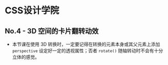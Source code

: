# CSS设计学院

## No.4 - 3D 空间的卡片翻转动效

* 本节课在使用 3D 转换时，一定要记得在转换的元素本身或其父元素上添加 `perspective` 设定好一定的透视属性；否者 `rotate()` 随轴转动时不会有十分立体的感觉。